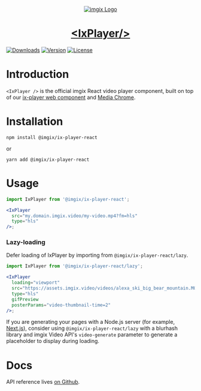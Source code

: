 <p align="center">
  <a href="https://imgix.com/">
    <img src="https://avatars.githubusercontent.com/u/2793044?s=200&v=4" alt="imgix Logo">
    <h1 align="center">&lt;IxPlayer/&gt;</h1>
  </a>
  <a href="https://npmcharts.com/compare/@imgix/ix-player-react?interval=30"><img src="https://img.shields.io/npm/dm/@imgix/ix-player-react.svg?sanitize=true" alt="Downloads"></a>
    <a href="https://www.npmjs.com/package/@imgix/ix-player-react"><img src="https://img.shields.io/npm/v/@imgix/ix-player-react.svg?sanitize=true" alt="Version"></a>
    <a href="https://www.npmjs.com/package/@imgix/ix-player-react"><img src="https://img.shields.io/npm/l/@imgix/ix-player-react.svg?sanitize=true" alt="License"></a>
</p>

# Introduction

`<IxPlayer />` is the official imgix React video player component, built on top of our [ix-player web component](../ix-player) and [Media Chrome](https://media-chrome.org).

# Installation

```shell
npm install @imgix/ix-player-react
```

or

```shell
yarn add @imgix/ix-player-react
```

# Usage

```jsx
import IxPlayer from '@imgix/ix-player-react';

<IxPlayer
  src="my.domain.imgix.video/my-video.mp4?fm=hls"
  type="hls"
/>;
```

### Lazy-loading

Defer loading of IxPlayer by importing from `@imgix/ix-player-react/lazy`.

```jsx
import IxPlayer from '@imgix/ix-player-react/lazy';

<IxPlayer
  loading="viewport"
  src="https://assets.imgix.video/videos/alexa_ski_big_bear_mountain.MOV?fm=hls"
  type="hls"
  gifPreview
  posterParams="video-thumbnail-time=2"
/>;
```

If you are generating your pages with a Node.js server (for example, [Next.js](https://nextjs.org/docs/basic-features/data-fetching/)), consider using `@imgix/ix-player-react/lazy` with a blurhash library and imgix Video API's `video-generate` parameter to generate a placeholder to display during loading.

# Docs

API reference lives [on Github](./REFERENCE.md).
